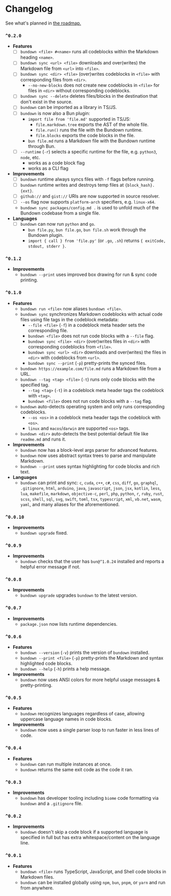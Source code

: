 # Changelog

See what's planned in [the roadmap.](./roadmap.md)

### `^0.2.0`
+ **Features**
    + [ ] `bundown <file> #<name>` runs all codeblocks within the Markdown heading `<name>`.
    + [ ] `bundown sync <url> <file>` downloads and over(writes) the Markdown file from `<url>` into `<file>`.
    + [ ] `bundown sync <dir> <file>` (over)writes codeblocks in `<file>` with corresponding files from `<dir>`.
        + `--no-new-blocks` does not create new codeblocks in `<file>` for files in `<dir>` without corresponding codeblocks.
    + [ ] `bundown sync --delete` deletes files/blocks in the destination that don't exist in the source.
    + [ ] `bundown` can be imported as a library in TS/JS.
    + [ ] `bundown` is now also a Bun plugin:
        + `import file from 'file.md'` supported in TS/JS:
            + `file.markdown.tree` exports the AST of the whole file.
            + `file.run()` runs the file with the Bundown runtime.
            + `file.blocks` exports the code blocks in the file.
        + `bun file.md` runs a Markdown file with the Bundown runtime through Bun.
    + [ ] `--runtime` (`-r`) selects a specific runtime for the file, e.g. `python3`, `node`, etc.
        + works as a code block flag
        + works as a CLI flag
+ **Improvements**
    + [ ] `bundown` runtime always syncs files with `-f` flags before running.
    + [ ] `bundown` runtime writes and destroys temp files at `{block_hash}.{ext}`.
    + [ ] `github://` and `gist://` URIs are now supported in source resolver.
    + [ ] `--os` flag now supports `platform-arch` specifiers, e.g. `linux-x64`.
    + `bundown sync packages/config.md .` is used to unfold much of the Bundown codebase from a single file.
+ **Languages**
    + [ ] `bundown` can now run `python` and `go`.
        + `bun file.py`, `bun file.go`, `bun file.sh` work through the Bundown plugin.
        + `import { call } from 'file.py'` (or `.go`, `.sh`) returns `{ exitCode, stdout, stderr }`.

### `^0.1.2`
+ **Improvements**
    + `bundown --print` uses improved box drawing for run & sync code printing.

### `^0.1.0`
+ **Features**
    + `bundown run <file>` now aliases `bundown <file>`.
    + `bundown sync` synchronizes Markdown codeblocks with actual code files using file tags in the codeblock metadata:
        + `--file <file>` (`-f`) in a codeblock meta header sets the corresponding file.
        + `bundown <file>` does not run code blocks with a `--file` flag.
        + `bundown sync <file> <dir>` (over)writes files in `<dir>` with corresponding codeblocks from `<file>`.
        + `bundown sync <url> <dir>` downloads and over(writes) the files in `<dir>` with codeblocks from `<url>`.
        + `bundown sync --print` (`-p`) pretty-prints the synced files.
    + `bundown https://example.com/file.md` runs a Markdown file from a URL.
    + `bundown --tag <tag> <file>` (`-t`) runs only code blocks with the specified tag.
        + `--tag <tag>` (`-t`) in a codeblock meta header tags the codeblock with `<tag>`.
        + `bundown <file>` does not run code blocks with a `--tag` flag.
    + `bundown` auto-detects operating system and only runs corresponding codeblocks.
        + `--os <os>` in a codeblock meta header tags the codeblock with `<os>`.
        + `linux` and `macos`/`darwin` are supported `<os>` tags.
    + `bundown <dir>` auto-detects the best potential default file like `readme.md` and runs it.
+ **Improvements**
    + `bundown` now has a block-level args parser for advanced features.
    + `bundown` now uses abstract syntax trees to parse and manipulate Markdown.
    + `bundown --print` uses syntax highlighting for code blocks and rich text.
+ **Languages**
    + `bundown` can print and sync: `c`, `cuda`, `c++`, `c#`, `css`, `diff`, `go`, `graphql`, `.gitignore`, `html`, `arduino`, `java`, `javascript`, `json`, `jsx`, `kotlin`, `less`, `lua`, `makefile`, `markdown`, `objective-c`, `perl`, `php`, `python`, `r`, `ruby`, `rust`, `scss`, `shell`, `sql`, `svg`, `swift`, `toml`, `tsx`, `typescript`, `xml`, `vb.net`, `wasm`, `yaml`, and many aliases for the aforementioned.

### `^0.0.10`
+ **Improvements**
    + `bundown upgrade` fixed.

### `^0.0.9`
+ **Improvements**
    + `bundown` checks that the user has `bun@^1.0.24` installed and reports a helpful error message if not.

### `^0.0.8`
+ **Improvements**
    + `bundown upgrade` upgrades `bundown` to the latest version.

### `^0.0.7`
+ **Improvements**
    + `package.json` now lists runtime dependencies.

### `^0.0.6`
+ **Features**
    + `bundown --version` (`-v`) prints the version of `bundown` installed.
    + `bundown --print <file>` (`-p`) pretty-prints the Markdown and syntax highlighted code blocks.
    + `bundown --help` (`-h`) prints a help message.
+ **Improvements**
    + `bundown` now uses ANSI colors for more helpful usage messages & pretty-printing.

### `^0.0.5`
+ **Features**
    + `bundown` recognizes languages regardless of case, allowing uppercase language names in code blocks.
+ **Improvements**
    + `bundown` now uses a single parser loop to run faster in less lines of code.

### `^0.0.4`
+ **Features**
    + `bundown` can run multiple instances at once.
    + `bundown` returns the same exit code as the code it ran.

### `^0.0.3`
+ **Improvements**
    + `bundown` has developer tooling including `biome` code formatting via `bundown` and a `.gitignore` file.

### `^0.0.2`
+ **Improvements**
    + `bundown` doesn't skip a code block if a supported language is specified in full but has extra whitespace/content on the language line.

### `^0.0.1`
+ **Features**
    + `bundown <file>` runs TypeScript, JavaScript, and Shell code blocks in Markdown files.
    + `bundown` can be installed globally using `npm`, `bun`, `pnpm`, or `yarn` and run from anywhere.
